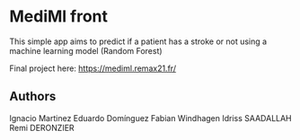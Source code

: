 # MediMl front

This simple app aims to predict if a patient has a stroke or not using a machine learning model (Random Forest)

Final project here: <https://mediml.remax21.fr/>

## Authors

Ignacio Martinez
Eduardo Domínguez
Fabian Windhagen
Idriss SAADALLAH
Remi DERONZIER
